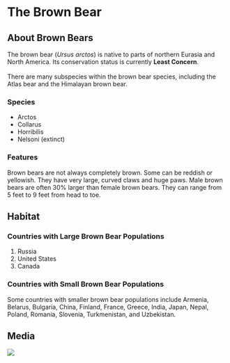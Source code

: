 
<html>
	<body>
		<h1>The Brown Bear</h1>
		<div id="introduction">
		  <h2>About Brown Bears</h2>
		  <p>The brown bear (<em>Ursus arctos</em>) is native to parts of northern Eurasia and North America. Its conservation status is currently <strong>Least Concern</strong>.<br /><br /> There are many subspecies within the brown bear species, including the Atlas bear and the Himalayan brown bear.</p>
		  <h3>Species</h3>
		  <ul>
			<li>Arctos</li>
			<li>Collarus</li>
			<li>Horribilis</li>
			<li>Nelsoni (extinct)</li>
		  </ul>
		  <h3>Features</h3>
		  <p>Brown bears are not always completely brown. Some can be reddish or yellowish. They have very large, curved claws and huge paws. Male brown bears are often 30% larger than female brown bears. They can range from 5 feet to 9 feet from head to toe.</p>
		</div>
		<div id="habitat">
		  <h2>Habitat</h2>
		  <h3>Countries with Large Brown Bear Populations</h3>
		  <ol>
			<li>Russia</li>
			<li>United States</li>
			<li>Canada</li>
		  </ol>
		  <h3>Countries with Small Brown Bear Populations</h3>
		  <p>Some countries with smaller brown bear populations include Armenia, Belarus, Bulgaria, China, Finland, France, Greece, India, Japan, Nepal, Poland, Romania, Slovenia, Turkmenistan, and Uzbekistan.</p>
		</div>
		<div id="media">
		  <h2>Media</h2>
		  <img src="https://content.codecademy.com/courses/web-101/web101-image_brownbear.jpg" />
		</div>
	  </body>
	  
